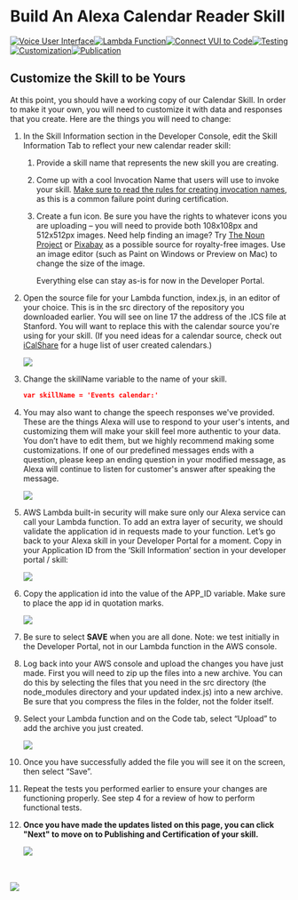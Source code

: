 # Build An Alexa Calendar Reader Skill
[![Voice User Interface](https://m.media-amazon.com/images/G/01/mobile-apps/dex/alexa/alexa-skills-kit/tutorials/navigation/1-locked._TTH_.png)](./1-voice-user-interface.md)[![Lambda Function](https://m.media-amazon.com/images/G/01/mobile-apps/dex/alexa/alexa-skills-kit/tutorials/navigation/2-locked._TTH_.png)](./2-lambda-function.md)[![Connect VUI to Code](https://m.media-amazon.com/images/G/01/mobile-apps/dex/alexa/alexa-skills-kit/tutorials/navigation/3-locked._TTH_.png)](./3-connect-vui-to-code.md)[![Testing](https://m.media-amazon.com/images/G/01/mobile-apps/dex/alexa/alexa-skills-kit/tutorials/navigation/4-locked._TTH_.png)](https://github.com/alexa/sskill-sample-nodejs-calendar-reader/blob/master/instructions/4-testing.md)[![Customization](https://m.media-amazon.com/images/G/01/mobile-apps/dex/alexa/alexa-skills-kit/tutorials/navigation/5-on._TTH_.png)](./5-customization.md)[![Publication](https://m.media-amazon.com/images/G/01/mobile-apps/dex/alexa/alexa-skills-kit/tutorials/navigation/6-off._TTH_.png)](./6-publication.md)

## Customize the Skill to be Yours

At this point, you should have a working copy of our Calendar Skill.  In order to make it your own, you will need to customize it with data and responses that you create.  Here are the things you will need to change:

1.  In the Skill Information section in the Developer Console, edit the Skill Information Tab to reflect your new calendar reader skill:

    1.  Provide a skill name that represents the new skill you are creating.
    2.  Come up with a cool Invocation Name that users will use to invoke your skill. [Make sure to read the rules for creating invocation names](https://developer.amazon.com/public/solutions/alexa/alexa-skills-kit/docs/choosing-the-invocation-name-for-an-alexa-skill), as this is a common failure point during certification.
    3.  Create a fun icon. Be sure you have the rights to whatever icons you are uploading – you will need to provide both 108x108px and 512x512px images. Need help finding an image? Try [The Noun Project](http://thenounproject.com) or [Pixabay](https://pixabay.com/) as a possible source for royalty-free images. Use an image editor (such as Paint on Windows or Preview on Mac) to change the size of the image.

        Everything else can stay as-is for now in the Developer Portal.

2.  Open the source file for your Lambda function, index.js, in an editor of your choice. This is in the src directory of the repository you downloaded earlier. You will see on line 17 the address of the .ICS file at Stanford. You will want to replace this with the calendar source you're using for your skill.  (If you need ideas for a calendar source, check out [iCalShare](http://icalshare.com/) for a huge list of user created calendars.)

    ![](https://images-na.ssl-images-amazon.com/images/G/01/mobile-apps/dex/alexa/alexa-skills-kit/tutorials/calendar-reader/calendar-reader-05-001._TTH_.png)

3.  Change the skillName variable to the name of your skill.

    ```JSON
    var skillName = 'Events calendar:'
    ```

4.  You may also want to change the speech responses we've provided.  These are the things Alexa will use to respond to your user's intents, and customizing them will make your skill feel more authentic to your data.  You don’t have to edit them, but we highly recommend making some customizations.  If one of our predefined messages ends with a question, please keep an ending question in your modified message, as Alexa will continue to listen for customer's answer after speaking the message.

    ![](https://images-na.ssl-images-amazon.com/images/G/01/mobile-apps/dex/alexa/alexa-skills-kit/tutorials/calendar-reader/calendar-reader-05-002._TTH_.png)

5.  AWS Lambda built-in security will make sure only our Alexa service can call your Lambda function. To add an extra layer of security, we should validate the application id in requests made to your function. Let’s go back to your Alexa skill in your Developer Portal for a moment. Copy in your Application ID from the ‘Skill Information’ section in your developer portal / skill:

    ![](https://images-na.ssl-images-amazon.com/images/G/01/mobile-apps/dex/alexa/alexa-skills-kit/tutorials/calendar-reader/calendar-reader-05-004._TTH_.png)

6.  Copy the application id into the value of the APP_ID variable. Make sure to place the app id in quotation marks.

    ![](https://images-na.ssl-images-amazon.com/images/G/01/mobile-apps/dex/alexa/alexa-skills-kit/tutorials/calendar-reader/calendar-reader-05-003._TTH_.png)

7.  Be sure to select **SAVE** when you are all done. Note: we test initially in the Developer Portal, not in our Lambda function in the AWS console.

8.  Log back into your AWS console and upload the changes you have just made. First you will need to zip up the files into a new archive. You can do this by selecting the files that you need in the src directory (the node_modules directory and your updated index.js) into a new archive. Be sure that you compress the files in the folder, not the folder itself.

9.  Select your Lambda function and on the Code tab, select “Upload” to add the archive you just created.

    ![](https://images-na.ssl-images-amazon.com/images/G/01/mobile-apps/dex/alexa/alexa-skills-kit/tutorials/calendar-reader/calendar-reader-05-005._TTH_.png)

10. Once you have successfully added the file you will see it on the screen, then select “Save”.

11. Repeat the tests you performed earlier to ensure your changes are functioning properly. See step 4 for a review of how to perform functional tests.

5.  **Once you have made the updates listed on this page, you can click "Next" to move on to Publishing and Certification of your skill.**

    <a href="./6-publication.md"><img src="https://m.media-amazon.com/images/G/01/mobile-apps/dex/alexa/alexa-skills-kit/tutorials/quiz-game/3-7-next-button._TTH_.png" /></a>

<br/><br/>
<a href="./6-publication.md"><img src="https://m.media-amazon.com/images/G/01/mobile-apps/dex/alexa/alexa-skills-kit/tutorials/general/buttons/button_next_publication._TTH_.png" /></a>

<img height="1" width="1" src="https://www.facebook.com/tr?id=1847448698846169&ev=PageView&noscript=1"/>
